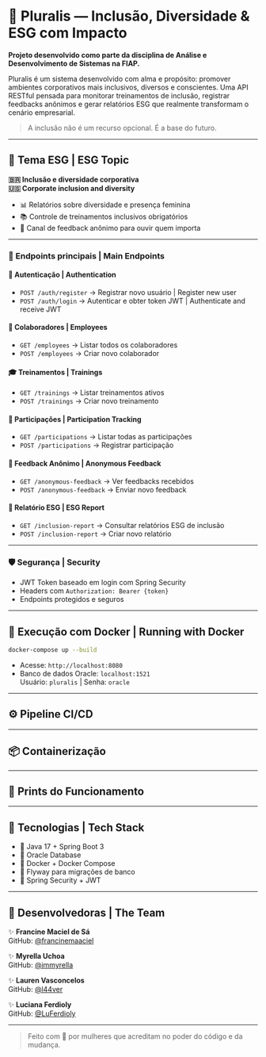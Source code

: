 # 🌱 Pluralis — Inclusão, Diversidade & ESG com Impacto

**Projeto desenvolvido como parte da disciplina de Análise e Desenvolvimento de Sistemas na FIAP.**

Pluralis é um sistema desenvolvido com alma e propósito: promover ambientes corporativos mais inclusivos, diversos e conscientes. Uma API RESTful pensada para monitorar treinamentos de inclusão, registrar feedbacks anônimos e gerar relatórios ESG que realmente transformam o cenário empresarial.

> A inclusão não é um recurso opcional. É a base do futuro.

---

## 📌 Tema ESG | ESG Topic
**🇧🇷 Inclusão e diversidade corporativa**  
**🇺🇸 Corporate inclusion and diversity**

- 📊 Relatórios sobre diversidade e presença feminina
- 📚 Controle de treinamentos inclusivos obrigatórios
- 🧠 Canal de feedback anônimo para ouvir quem importa

---

### 🚀 Endpoints principais | Main Endpoints

#### 🔐 Autenticação | Authentication
- `POST /auth/register` → Registrar novo usuário | Register new user
- `POST /auth/login` → Autenticar e obter token JWT | Authenticate and receive JWT

#### 👥 Colaboradores | Employees
- `GET /employees` → Listar todos os colaboradores
- `POST /employees` → Criar novo colaborador

#### 🎓 Treinamentos | Trainings
- `GET /trainings` → Listar treinamentos ativos
- `POST /trainings` → Criar novo treinamento

#### 🏅 Participações | Participation Tracking
- `GET /participations` → Listar todas as participações
- `POST /participations` → Registrar participação

#### 💌 Feedback Anônimo | Anonymous Feedback
- `GET /anonymous-feedback` → Ver feedbacks recebidos
- `POST /anonymous-feedback` → Enviar novo feedback

#### 📄 Relatório ESG | ESG Report
- `GET /inclusion-report` → Consultar relatórios ESG de inclusão
- `POST /inclusion-report` → Criar novo relatório

---

### 🛡️ Segurança | Security
- JWT Token baseado em login com Spring Security
- Headers com `Authorization: Bearer {token}`
- Endpoints protegidos e seguros

---

## 🐳 Execução com Docker | Running with Docker

```bash
docker-compose up --build
```

- Acesse: `http://localhost:8080`
- Banco de dados Oracle: `localhost:1521`  
  Usuário: `pluralis` | Senha: `oracle`

---

## ⚙️ Pipeline CI/CD

---

## 📦 Containerização

---

## 📱 Prints do Funcionamento

---

## 🧠 Tecnologias | Tech Stack
- 💛 Java 17 + Spring Boot 3
- 🐬 Oracle Database
- 🐳 Docker + Docker Compose
- 💾 Flyway para migrações de banco
- 🔐 Spring Security + JWT

---

## 💫 Desenvolvedoras | The Team

✨ **Francine Maciel de Sá**  
GitHub: [@francinemaaciel](https://github.com/francinemaaciel)  

✨ **Myrella Uchoa**  
GitHub: [@immyrella](https://github.com/immyrella)  

✨ **Lauren Vasconcelos**  
GitHub: [@l44ver](https://github.com/l44ver)  

✨ **Luciana Ferdioly**  
GitHub: [@LuFerdioly](https://github.com/LuFerdioly)  

---

> Feito com 💚 por mulheres que acreditam no poder do código e da mudança.
